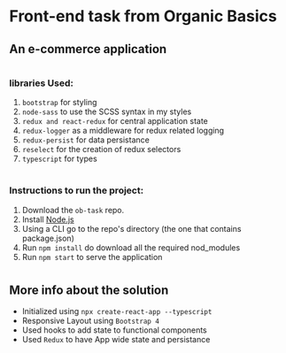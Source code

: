 # Front-end task from Organic Basics

## An e-commerce application

#

### libraries Used:

1. `bootstrap` for styling
2. `node-sass` to use the SCSS syntax in my styles
3. `redux and react-redux` for central application state
4. `redux-logger` as a middleware for redux related logging
5. `redux-persist` for data persistance
6. `reselect` for the creation of redux selectors
7. `typescript` for types

#

### Instructions to run the project:

1. Download the `ob-task` repo.
2. Install <a href="https://nodejs.org"> Node.js</a>
3. Using a CLI go to the repo's directory (the one that contains package.json)
4. Run `npm install` do download all the required nod_modules
5. Run `npm start` to serve the application

#

## More info about the solution

- Initialized using `npx create-react-app --typescript`
- Responsive Layout using `Bootstrap 4`
- Used hooks to add state to functional components
- Used `Redux` to have App wide state and persistance
